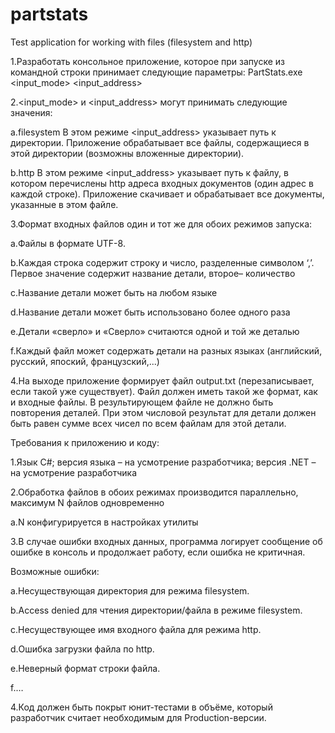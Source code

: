 # partstats
Test application for working with files (filesystem and http)

1.Разработать консольное приложение, которое при запуске из командной строки принимает следующие параметры:
    PartStats.exe <input_mode> <input_address>
    
2.<input_mode> и <input_address> могут принимать следующие значения:

a.filesystem
В этом режиме <input_address> указывает путь к директории. Приложение обрабатывает все файлы, содержащиеся в этой директории (возможны вложенные директории).
    
b.http
В этом режиме <input_address> указывает путь к файлу, в котором перечислены http адреса входных документов (один адрес в каждой строке). Приложение скачивает и обрабатывает все документы, указанные в этом файле.
  
3.Формат входных файлов один и тот же для обоих режимов запуска:

a.Файлы в формате UTF-8.

b.Каждая строка содержит строку и число, разделенные  символом ‘,’. Первое значение содержит название детали, второе– количество

c.Название детали может быть на любом языке

d.Название детали может быть использовано более одного раза

e.Детали «сверло» и «Сверло» считаются одной и той же деталью

f.Каждый файл может содержать детали на разных языках (английский, русский, япоский, французский,...)

4.На выходе приложение формирует файл output.txt (перезаписывает, если такой уже существует). Файл должен иметь такой же формат, как и входные файлы. В результирующем файле не должно быть повторения деталей. При этом числовой результат для детали должен быть равен сумме всех  чисел по всем файлам для этой детали.

Требования к приложению и коду:

1.Язык C#; версия языка – на усмотрение разработчика; версия .NET – на усмотрение разработчика

2.Обработка файлов в обоих режимах производится параллельно, максимум N файлов одновременно

a.N конфигурируется в настройках утилиты

3.В случае ошибки входных данных, программа логирует сообщение об ошибке в консоль и продолжает работу, если ошибка не критичная. 

Возможные ошибки:

a.Несуществующая директория для режима filesystem.

b.Access denied для чтения директории/файла в режиме filesystem.

c.Несуществующее имя входного файла для режима http.

d.Ошибка загрузки файла по http.

e.Неверный формат строки файла.

f.…

4.Код должен быть покрыт юнит-тестами в объёме, который разработчик считает необходимым для Production-версии.
